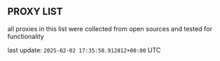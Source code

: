 ## PROXY LIST

all proxies in this list were collected from open sources and tested for functionality

last update: `2025-02-02 17:35:58.912812+00:00` UTC
